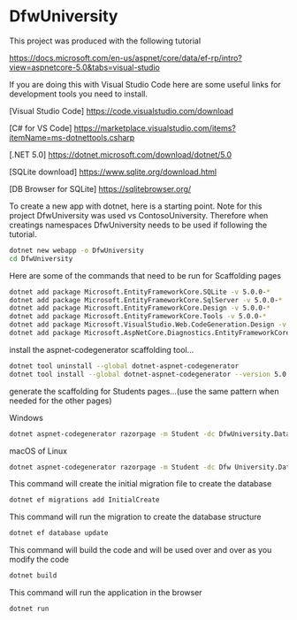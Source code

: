 # DfwUniversity

This project was produced with the following tutorial

https://docs.microsoft.com/en-us/aspnet/core/data/ef-rp/intro?view=aspnetcore-5.0&tabs=visual-studio

If you are doing this with Visual Studio Code here are some useful links for development tools you need to install.

[Visual Studio Code] https://code.visualstudio.com/download

[C# for VS Code] https://marketplace.visualstudio.com/items?itemName=ms-dotnettools.csharp

[.NET 5.0] https://dotnet.microsoft.com/download/dotnet/5.0

[SQLite download] https://www.sqlite.org/download.html

[DB Browser for SQLite] https://sqlitebrowser.org/

To create a new app with dotnet, here is a starting point. Note for this project DfwUniversity was used vs ContosoUniversity. Therefore when creatings namespaces DfwUniversity needs to be used if following the tutorial.
```bash
dotnet new webapp -o DfwUniversity
cd DfwUniversity  
```

Here are some of the commands that need to be run for Scaffolding pages
```bash
dotnet add package Microsoft.EntityFrameworkCore.SQLite -v 5.0.0-*
dotnet add package Microsoft.EntityFrameworkCore.SqlServer -v 5.0.0-*
dotnet add package Microsoft.EntityFrameworkCore.Design -v 5.0.0-*
dotnet add package Microsoft.EntityFrameworkCore.Tools -v 5.0.0-*
dotnet add package Microsoft.VisualStudio.Web.CodeGeneration.Design -v 5.0.0-*
dotnet add package Microsoft.AspNetCore.Diagnostics.EntityFrameworkCore -v 5.0.0-*  
```

install the aspnet-codegenerator scaffolding tool...
```bash
dotnet tool uninstall --global dotnet-aspnet-codegenerator
dotnet tool install --global dotnet-aspnet-codegenerator --version 5.0.0-*  
```

generate the scaffolding for Students pages...(use the same pattern when needed for the other pages)

Windows
```bash
dotnet aspnet-codegenerator razorpage -m Student -dc DfwUniversity.Data.SchoolContext -udl -outDir Pages\Students --referenceScriptLibraries -sqlite  
```

macOS of Linux
```bash
dotnet aspnet-codegenerator razorpage -m Student -dc Dfw University.Data.SchoolContext -udl -outDir Pages/Students --referenceScriptLibraries -sqlite  
```

This command will create the initial migration file to create the database
```bash
dotnet ef migrations add InitialCreate
```

This command will run the migration to create the database structure
```bash
dotnet ef database update
```

This command will build the code and will be used over and over as you modify the code
```bash
dotnet build
```

This command will run the application in the browser
```bash
dotnet run
```


